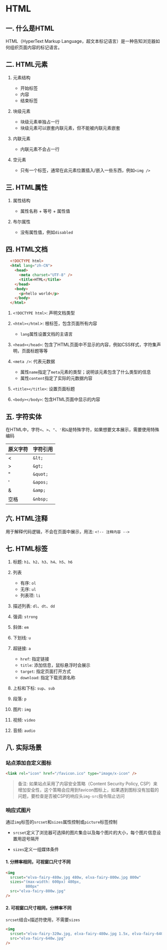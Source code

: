 # HTML
## 一. 什么是HTML
HTML（HyperText Markup Language，超文本标记语言）是一种告知浏览器如何组织页面内容的标记语言。

## 二. HTML元素
1. 元素结构
    - 开始标签
    - 内容
    - 结束标签
  
2. 块级元素  
    - 块级元素单独占一行
    - 块级元素可以嵌套内联元素，但不能被内联元素嵌套

3. 内联元素
    - 内联元素不会占一行

4. 空元素
    - 只有一个标签，通常在此元素位置插入/嵌入一些东西，例如`<img />`

## 三. HTML属性
1. 属性结构
    - 属性名称 + 等号 + 属性值

2. 布尔属性
    - 没有属性值，例如`disabled`

## 四. HTML文档
```html
  <!DOCTYPE html>
  <html lang="zh-CN">
    <head>
      <meta charset="UTF-8" />
      <title>HTML</title>
    </head>
    <body>
      <p>hello world</p>
    </body>
  </html>
```
1. `<!DOCTYPE html>`: 声明文档类型

2. `<html></html`>: 根标签，包含页面所有内容
    - `lang`属性设置文档的主语言

3. `<head></head>`: 包含了HTML页面中不显示的内容，例如CSS样式，字符集声明，页面标题等等

4. `<meta />`: 代表元数据
    - 属性`name`指定了`meta`元素的类型；说明该元素包含了什么类型的信息
    - 属性`content`指定了实际的元数据内容

5. `<title></title>`: 设置页面标题

6. `<body></body>`: 包含HTML页面中显示的内容

## 五. 字符实体
在HTML中，字符`<`、`>`、`"`、`'`和`&`是特殊字符，如果想要文本展示，需要使用特殊编码

| 原义字符 | 字符引用 |
|----------|----------|
| <        | `&lt;`   |
| >        | `&gt;`   |
| "        | `&quot;` |
| '        | `&apos;` |
| &        | `&amp;`  |
| 空格      | `&nbsp;` | 

## 六. HTML注释
用于解释代码逻辑，不会在页面中展示，用法: `<!-- 注释内容 -->`

## 七. HTML标签
1. 标题: `h1`、`h2`、`h3`、`h4`、`h5`、`h6`

2. 列表
    - 有序: `ol`
    - 无序: `ul`
    - 列表项: `li`

3. 描述列表: `dl`、`dt`、`dd`

4. 强调: `strong`

5. 斜体: `em`

6. 下划线: `u`

7. 超链接: `a`
    - `href`: 指定链接
    - `title`: 添加信息，鼠标悬浮时会展示
    - `target`: 指定页面打开方式
    - `download`: 指定下载资源名称

8. 上标和下标: `sup`、`sub`

9. 段落: `p`

10. 图片: `img`

11. 视频: `video`

12. 音频: `audio`

## 八. 实际场景

### 站点添加自定义图标
```html
<link rel="icon" href="/favicon.ico" type="image/x-icon" />
```
> 备注: 如果站点采用了内容安全策略（Content Security Policy, CSP）来增加安全性，这个策略会应用到favicon图标上，如果遇到图标没有加载的问题，要检查是否被CSP的响应头`img-src`指令阻止访问

### 响应式图片
通过`img`标签的`srcset`和`sizes`属性控制或`picture`标签控制
- `srcset`定义了浏览器可选择的图片集合以及每个图片的大小，每个图片信息设置用逗号隔开

- `sizes`定义一组媒体条件

#### 1. 分辨率相同，可视窗口尺寸不同
```html
<img
  srcset="elva-fairy-480w.jpg 480w, elva-fairy-800w.jpg 800w"
  sizes="(max-width: 600px) 480px,
         800px"
  src="elva-fairy-800w.jpg"
/>
```

#### 2. 可视窗口尺寸相同，分辨率不同
`srcset`结合`x`描述符使用，不需要`sizes`
```html
<img
  srcset="elva-fairy-320w.jpg, elva-fairy-480w.jpg 1.5x, elva-fairy-640w.jpg 2x"
  src="elva-fairy-640w.jpg"
/>
```